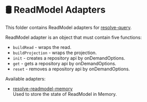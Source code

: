 # **🛢 ReadModel Adapters**
This folder contains ReadModel adapters for [resolve-query](../resolve-query).

ReadModel adapter is an object that must contain five functions:  
* `buildRead` - wraps the read.
* `buildProjection` - wraps the projection.
* `init` - creates a repository api by onDemandOptions.
* `get` - gets a repository api by onDemandOptions.
* `reset` - removes a repository api by onDemandOptions.

Available adapters:
* [resolve-readmodel-memory](./resolve-readmodel-memory)  
	Used to store the state of ReadModel in Memory.
